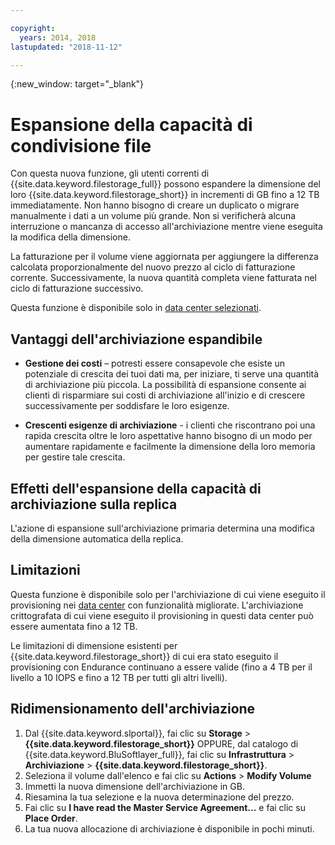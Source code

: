 ```yaml
---

copyright:
  years: 2014, 2018
lastupdated: "2018-11-12"

---
```

{:new_window: target="_blank"}

# Espansione della capacità di condivisione file

Con questa nuova funzione, gli utenti correnti di {{site.data.keyword.filestorage_full}} possono espandere la dimensione del loro {{site.data.keyword.filestorage_short}} in incrementi di GB fino a 12 TB immediatamente. Non hanno bisogno di creare un duplicato o migrare manualmente i dati a un volume più grande. Non si verificherà alcuna interruzione o mancanza di accesso all'archiviazione mentre viene eseguita la modifica della dimensione.

La fatturazione per il volume viene aggiornata per aggiungere la differenza calcolata proporzionalmente del nuovo prezzo al ciclo di fatturazione corrente. Successivamente, la nuova quantità completa viene fatturata nel ciclo di fatturazione successivo.

Questa funzione è disponibile solo in [data center selezionati](new-ibm-block-and-file-storage-location-and-features.html).

## Vantaggi dell'archiviazione espandibile

- **Gestione dei costi** – potresti essere consapevole che esiste un potenziale di crescita dei tuoi dati ma, per iniziare, ti serve una quantità di archiviazione più piccola. La possibilità di espansione consente ai clienti di risparmiare sui costi di archiviazione all'inizio e di crescere successivamente per soddisfare le loro esigenze.  

- **Crescenti esigenze di archiviazione** - i clienti che riscontrano poi una rapida crescita oltre le loro aspettative hanno bisogno di un modo per aumentare rapidamente e facilmente la dimensione della loro memoria per gestire tale crescita.

## Effetti dell'espansione della capacità di archiviazione sulla replica

L'azione di espansione sull'archiviazione primaria determina una modifica della dimensione automatica della replica.

## Limitazioni

Questa funzione è disponibile solo per l'archiviazione di cui viene eseguito il provisioning nei [data center](new-ibm-block-and-file-storage-location-and-features.html) con funzionalità migliorate. L'archiviazione crittografata di cui viene eseguito il provisioning in questi data center può essere aumentata fino a 12 TB.

Le limitazioni di dimensione esistenti per {{site.data.keyword.filestorage_short}} di cui era stato eseguito il provisioning con Endurance continuano a essere valide (fino a 4 TB per il livello a 10 IOPS e fino a 12 TB per tutti gli altri livelli).

## Ridimensionamento dell'archiviazione

1. Dal {{site.data.keyword.slportal}}, fai clic su **Storage** > **{{site.data.keyword.filestorage_short}}** OPPURE, dal catalogo di {{site.data.keyword.BluSoftlayer_full}}, fai clic su **Infrastruttura** > **Archiviazione** > **{{site.data.keyword.filestorage_short}}**.
2. Seleziona il volume dall'elenco e fai clic su **Actions** > **Modify Volume**
3. Immetti la nuova dimensione dell'archiviazione in GB.
4. Riesamina la tua selezione e la nuova determinazione del prezzo.
5. Fai clic su **I have read the Master Service Agreement...** e fai clic su **Place Order**.
6. La tua nuova allocazione di archiviazione è disponibile in pochi minuti.
